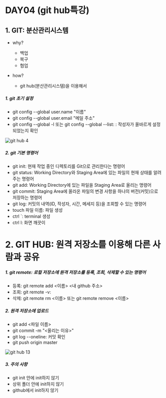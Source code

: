 # DAY04 (git hub특강)

## 1. GIT: 분산관리시스템


* why?

  * 백업
  * 복구
  * 협업

* how? 

  * git hub(분산관리시스템)을 이용해서

  

##### 1. git 초기 설정

* git config --global user.name "이름"
*  git config --global user.email "메일 주소"
*  git config --global -l 또는 git config --global --list: : 작성자가 올바르게 설정되었는지 확인

![git hub 4](https://user-images.githubusercontent.com/103159709/167358079-bc0f6fca-5bbe-4e39-b568-4ea62d34aa5d.png)



##### 2. git 기본 명령어

* git init: 현재 작업 중인 디렉토리를 Git으로 관리한다는 명령어
* git status: Working Directory와 Staging Area에 있는 파일의 현재 상태를 알려주는 명령어
* git add: Working Directory에 있는 파일을 Staging Area로 올리는 명령어
* git commit: Staging Area에 올라온 파일의 변경 사항을 하나의 버전(커밋)으로 저장하는 명령어
* git log: 커밋의 내역(ID, 작성자, 시간, 메세지 등)을 조회할 수 있는 명령어
* touch 파일 이름: 파일 생성
 * ctrl `: terminal 생성
 * ctrl l: 화면 깨끗이







# 2. GIT HUB: 원격 저장소를 이용해 다른 사람과 공유



##### 1. git remote: 로컬 저장소에 원격 저장소를 등록, 조회, 삭제할 수 있는 명령어

* 등록: git remote add <이름> <내 github 주소>
* 조회: git remote -v:
* 삭제: git remote rm <이름> 또는 git remote remove <이름>



##### 2. 원격 저장소에 업로드

* git add <파일 이름>
* git commit -m "<올리는 이유>"
* git log --oneline: 커밋 확인
* git push origin master



![git hub 13](https://user-images.githubusercontent.com/103159709/167358166-289f9e35-8ef8-4cab-b5ec-35fd779ec8f5.png)



##### 3. 주의 사항

* git init 안에 init하지 않기
* 상위 폴더 안에 init하지 않기
* github에서 init하지 않기

